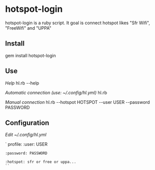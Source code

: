 hotspot-login
=============
hotspot-login is a ruby script. It goal is connect hotspot likes "Sfr Wifi", "FreeWifi" and "UPPA"

Install
-------
gem install hotspot-login

Use
----
*Help* hl.rb --help

*Automatic connection (use: ~/.config/hl.yml)* hl.rb

*Manual connection* hl.rb --hotspot HOTSPOT --user USER --password PASSWORD

Configuration
-------------
*Edit ~/.config/hl.yml*

`
profile:
    :user: USER

    :password: PASSWORD

    :hotspot: sfr or free or uppa...
    ``
